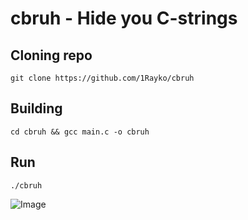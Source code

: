 # cbruh - Hide you C-strings

## Cloning repo
```git clone https://github.com/1Rayko/cbruh  ```

## Building
```
cd cbruh && gcc main.c -o cbruh
```

## Run
```./cbruh ```


![Image](https://i.imgur.com/I77z52c.png)
